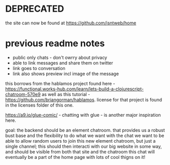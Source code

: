 # DEPRECATED
the site can now be found at https://github.com/isntweb/home

# previous readme notes
- public only chats - don't owrry about privacy
- able to link messages and share them on twitter
- link goes to conversation
- link also shows preview incl image of the message

this borrows from the hablamos project found here - https://functional.works-hub.com/learn/lets-build-a-clojurescript-chatroom-570e9 as well as this tutorial - https://github.com/briangorman/hablamos. license for that project is found in the licenses folder of this one.

https://a9.io/glue-comic/ - chatting with glue - is another major inspiration here.


goal: the backend should be an element chatroom. that provides us a robust bust base and the flexibility to do what we want with the chat
we want to be able to allow random users to join this new element chatroom, but just a single channel; this should then interacti with our big website in some way,
and should be visible from both that site and the chatroom
this chat will eventually be a part of the home page with lots of cool thigns on it!
